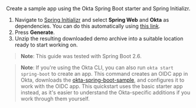 Create a sample app using the Okta Spring Boot starter and Spring Initializr.

1. Navigate to [Spring Initializr](https://start.spring.io) and select **Spring Web** and **Okta** as dependencies. You can do this automatically using [this link](https://start.spring.io/#!type=maven-project&language=java&packaging=jar&jvmVersion=11&groupId=com.example&artifactId=demo&name=demo&description=Demo%20project%20for%20Spring%20Boot&packageName=com.example.demo&dependencies=web,okta).
1. Press **Generate**.
1. Unzip the resulting downloaded demo archive into a suitable location ready to start working on.

> **Note**: This guide was tested with Spring Boot 2.6.

> **Note**: If you're using the Okta CLI, you can also run `okta start spring-boot` to create an app. This command creates an OIDC app in Okta, downloads the [okta-spring-boot-sample](https://github.com/okta-samples/okta-spring-boot-sample), and configures it to work with the OIDC app. This quickstart uses the basic starter app instead, as it's easier to understand the Okta-specific additions if you work through them yourself.